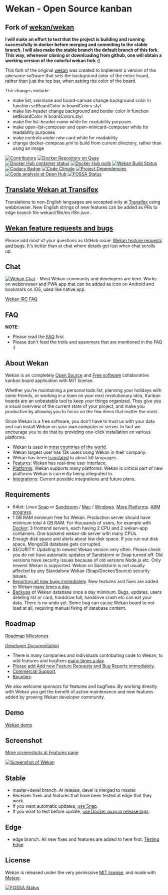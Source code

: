 # Wekan - Open Source kanban

## Fork of [wekan/wekan](https://github.com/wekan/wekan)

**I will make an effort to test that the project is building and running successfully in docker before merging and commiting to the stable branch. I will also make the stable branch the default branch of this fork. This way, whenever cloning or downloading from github, one will obtain a working version of the colorful wekan fork :]**

This fork of the original [wekan](https://github.com/wekan/wekan) was created to implement a version of the awesome software
that sets the background color of the entire board, rather than just the top bar, when setting the color of the board.

The changes include:
* make list, swimlane and board-canvas change background color in function setBoardColor in boardColors.styl
* make list-header change background and border color in function setBoardColor in boardColors.styl
* make the list-header-name white for readability purposes
* make open-list-composer and open-minicard-composer white for readability purposes
* make controls under new card white for readability
* change docker-compose.yml to build from current directory, rather than using an image

[![Contributors](https://img.shields.io/github/contributors/wekan/wekan.svg "Contributors")](https://github.com/wekan/wekan/graphs/contributors)
[![Docker Repository on Quay](https://quay.io/repository/wekan/wekan/status "Docker Repository on Quay")](https://quay.io/repository/wekan/wekan)
[![Docker Hub container status](https://img.shields.io/docker/build/wekanteam/wekan.svg "Docker Hub container status")](https://hub.docker.com/r/wekanteam/wekan)
[![Docker Hub pulls](https://img.shields.io/docker/pulls/wekanteam/wekan.svg "Docker Hub Pulls")](https://hub.docker.com/r/wekanteam/wekan)
[![Wekan Build Status][travis_badge]][travis_status]
[![Codacy Badge](https://api.codacy.com/project/badge/Grade/02137ecec4e34c5aa303f57637196a93 "Codacy Badge")](https://www.codacy.com/app/xet7/wekan?utm_source=github.com&amp;utm_medium=referral&amp;utm_content=wekan/wekan&amp;utm_campaign=Badge_Grade)
[![Code Climate](https://codeclimate.com/github/wekan/wekan/badges/gpa.svg "Code Climate")](https://codeclimate.com/github/wekan/wekan)
[![Project Dependencies](https://david-dm.org/wekan/wekan.svg "Project Dependencies")](https://david-dm.org/wekan/wekan)
[![Code analysis at Open Hub](https://img.shields.io/badge/code%20analysis-at%20Open%20Hub-brightgreen.svg "Code analysis at Open Hub")](https://www.openhub.net/p/wekan)
[![FOSSA Status](https://app.fossa.io/api/projects/git%2Bgithub.com%2Fwekan%2Fwekan.svg?type=shield)](https://app.fossa.io/projects/git%2Bgithub.com%2Fwekan%2Fwekan?ref=badge_shield)

## [Translate Wekan at Transifex](https://transifex.com/wekan/wekan)

Translations to non-English languages are accepted only at [Transifex](https://transifex.com/wekan/wekan) using webbrowser.
New English strings of new features can be added as PRs to edge branch file wekan/i18n/en.i18n.json .

## [Wekan feature requests and bugs](https://github.com/wekan/wekan/issues)

Please add most of your questions as GitHub issue: [Wekan feature requests and bugs](https://github.com/wekan/wekan/issues).
It's better than at chat where details get lost when chat scrolls up.

## Chat

[![Wekan Chat][vanila_badge]][wekan_chat] - Most Wekan community and developers are here. Works on webbrowser
and PWA app that can be added as icon on Android and bookmark on iOS, used like native app.

[Wekan IRC FAQ](https://github.com/wekan/wekan/wiki/IRC-FAQ)

## FAQ

**NOTE**: 
- Please read the [FAQ](https://github.com/wekan/wekan/wiki/FAQ) first
- Please don't feed the trolls and spammers that are mentioned in the FAQ :)

## About Wekan

Wekan is an completely [Open Source][open_source] and [Free software][free_software]
collaborative kanban board application with MIT license.

Whether you’re maintaining a personal todo list, planning your holidays with some friends,
or working in a team on your next revolutionary idea, Kanban boards are an unbeatable tool
to keep your things organized. They give you a visual overview of the current state of your project,
and make you productive by allowing you to focus on the few items that matter the most.

Since Wekan is a free software, you don’t have to trust us with your data and can
install Wekan on your own computer or server. In fact we encourage you to do
that by providing one-click installation on various platforms.

- Wekan is used in [most countries of the world](https://snapcraft.io/wekan).
- Wekan largest user has 13k users using Wekan in their company.
- Wekan has been [translated](https://transifex.com/wekan/wekan) to about 50 languages.
- [Features][features]: Wekan has real-time user interface.
- [Platforms][platforms]: Wekan supports many platforms.
  Wekan is critical part of new platforms Wekan is currently being integrated to.
- [Integrations][integrations]: Current possible integrations and future plans.

## Requirements

- 64bit: Linux [Snap](https://github.com/wekan/wekan-snap/wiki/Install) or [Sandstorm](https://sandstorm.io) /
  [Mac](https://github.com/wekan/wekan/wiki/Mac) / [Windows](https://github.com/wekan/wekan/wiki/Install-Wekan-from-source-on-Windows).
  [More Platforms](https://github.com/wekan/wekan/wiki/Platforms). [ARM progress](https://github.com/wekan/wekan/issues/1053#issuecomment-410919264).
- 1 GB RAM minimum free for Wekan. Production server should have minimum total 4 GB RAM.
  For thousands of users, for example with [Docker](https://github.com/wekan/wekan/blob/devel/docker-compose.yml): 3 frontend servers,
  each having 2 CPU and 2 wekan-app containers. One backend wekan-db server with many CPUs.  
- Enough disk space and alerts about low disk space. If you run out disk space, MongoDB database gets corrupted.
- SECURITY: Updating to newest Wekan version very often. Please check you do not have automatic updates of Sandstorm or Snap turned off.
  Old versions have security issues because of old versions Node.js etc. Only newest Wekan is supported.
  Wekan on Sandstorm is not usually affected by any Standalone Wekan (Snap/Docker/Source) security issues.
- [Reporting all new bugs immediately](https://github.com/wekan/wekan/issues).
  New features and fixes are added to Wekan [many times a day](https://github.com/wekan/wekan/blob/devel/CHANGELOG.md).
- [Backups](https://github.com/wekan/wekan/wiki/Backup) of Wekan database once a day miminum.
  Bugs, updates, users deleting list or card, harddrive full, harddrive crash etc can eat your data. There is no undo yet.
  Some bug can cause Wekan board to not load at all, requiring manual fixing of database content.

## Roadmap

[Roadmap Milestones](https://github.com/wekan/wekan/milestones)

[Developer Documentation][dev_docs]

- There is many companies and individuals contributing code to Wekan, to add features and bugfixes
  [many times a day](https://github.com/wekan/wekan/blob/devel/CHANGELOG.md).
- [Please add Add new Feature Requests and Bug Reports immediately](https://github.com/wekan/wekan/issues).
- [Commercial Support](https://wekan.team).
- [Bounties](https://wekan.team/bounties/index.html).

We also welcome sponsors for features and bugfixes.
By working directly with Wekan you get the benefit of active maintenance and new features added by growing Wekan developer community.

## Demo

[Wekan demo][roadmap_wefork]

## Screenshot

[More screenshots at Features page](https://github.com/wekan/wekan/wiki/Features)

[![Screenshot of Wekan][screenshot_wefork]][roadmap_wefork]

## Stable

- master+devel branch. At release, devel is merged to master.
- Receives fixes and features that have been tested at edge that they work.
- If you want automatic updates, [use Snap](https://github.com/wekan/wekan-snap/wiki/Install).
- If you want to test before update, [use Docker quay.io release tags](https://github.com/wekan/wekan/wiki/Docker).

## Edge

- edge branch. All new fixes and features are added to here first. [Testing Edge](https://github.com/wekan/wekan-snap/wiki/Snap-Developer-Docs).

## License

Wekan is released under the very permissive [MIT license](LICENSE), and made
with [Meteor](https://www.meteor.com).

[platforms]: https://github.com/wekan/wekan/wiki/Platforms
[dev_docs]: https://github.com/wekan/wekan/wiki/Developer-Documentation
[screenshot_wekan]: http://i.imgur.com/cI4jW2h.png
[screenshot_wefork]: https://wekan.github.io/wekan-markdown.png
[features]: https://github.com/wekan/wekan/wiki/Features
[integrations]: https://github.com/wekan/wekan/wiki/Integrations
[roadmap_wekan]: http://try.wekan.io/b/MeSsFJaSqeuo9M6bs/wekan-roadmap
[roadmap_wefork]: https://wekan.indie.host/b/t2YaGmyXgNkppcFBq/wekan-fork-roadmap
[wekan_issues]: https://github.com/wekan/wekan/issues
[wefork_issues]: https://github.com/wefork/wekan/issues
[docker_image]: https://hub.docker.com/r/wekanteam/wekan/
[travis_badge]: https://travis-ci.org/wekan/wekan.svg?branch=devel
[travis_status]: https://travis-ci.org/wekan/wekan
[wekan_wiki]: https://github.com/wekan/wekan/wiki
[translate_wekan]: https://www.transifex.com/wekan/wekan/
[open_source]: https://en.wikipedia.org/wiki/Open-source_software
[free_software]: https://en.wikipedia.org/wiki/Free_software
[vanila_badge]: https://vanila.io/img/join-chat-button2.png
[wekan_chat]: https://community.vanila.io/wekan


[![FOSSA Status](https://app.fossa.io/api/projects/git%2Bgithub.com%2Fwekan%2Fwekan.svg?type=large)](https://app.fossa.io/projects/git%2Bgithub.com%2Fwekan%2Fwekan?ref=badge_large)
